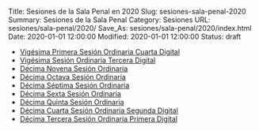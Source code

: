 Title: Sesiones de la Sala Penal en 2020
Slug: sesiones-sala-penal-2020
Summary: Sesiones de la Sala Penal
Category: Sesiones
URL: sesiones/sala-penal/2020/
Save_As: sesiones/sala-penal/2020/index.html
Date: 2020-01-01 12:00:00
Modified: 2020-01-01 12:00:00
Status: draft

- [Vigésima Primera Sesión Ordinaria Cuarta Digital](vigesima-primera-sesion-ordinaria-cuarta-digital/)
- [Vigésima Sesión Ordinaria Tercera Digital](vigesima-sesion-ordinaria-tercera-digital/)
- [Décima Novena Sesión Ordinaria](decima-novena-sesion-ordinaria/)
- [Décima Octava Sesión Ordinaria](decima-octava-sesion-ordinaria/)
- [Décima Séptima Sesión Ordinaria](decima-septima-sesion-ordinaria/)
- [Décima Sexta Sesión Ordinaria](decima-sexta-sesion-ordinaria/)
- [Décima Quinta Sesión Ordinaria](decima-quinta-sesion-ordinaria/)
- [Décima Cuarta Sesión Ordinaria Segunda Digital](decima-cuarta-sesion-ordinaria-segunda-digital/)
- [Décima Tercera Sesión Ordinaria Primera Digital](decima-tercera-sesion-ordinaria-primera-digital/)



